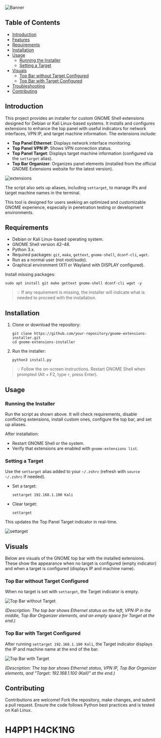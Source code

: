 ![Banner](https://i.imgur.com/FMH528x.png) 

## Table of Contents

- [Introduction](#introduction)
- [Features](#features)
- [Requirements](#requirements)
- [Installation](#installation)
- [Usage](#usage)
  - [Running the Installer](#running-the-installer)
  - [Setting a Target](#setting-a-target)
- [Visuals](#visuals)
  - [Top Bar without Target Configured](#top-bar-without-target-configured)
  - [Top Bar with Target Configured](#top-bar-with-target-configured)
- [Troubleshooting](#troubleshooting)
- [Contributing](#contributing)

## Introduction

This project provides an installer for custom GNOME Shell extensions designed for Debian or Kali Linux-based systems. It installs and configures extensions to enhance the top panel with useful indicators for network interfaces, VPN IP, and target machine information. The extensions include:

- **Top Panel Ethernet**: Displays network interface monitoring.
- **Top Panel VPN IP**: Shows VPN connection status.
- **Top Panel Target**: Displays target machine information (configured via the `settarget` alias).
- **Top Bar Organizer**: Organizes panel elements (installed from the official GNOME Extensions website for the latest version).
  
![extensions](https://i.imgur.com/iVpVTLF.png)

The script also sets up aliases, including `settarget`, to manage IPs and target machine names in the terminal.

This tool is designed for users seeking an optimized and customizable GNOME experience, especially in penetration testing or development environments.

## Requirements

- Debian or Kali Linux-based operating system.
- GNOME Shell version 42–48.
- Python 3.x.
- Required packages: `git`, `make`, `gettext`, `gnome-shell`, `dconf-cli`, `wget`.
- Run as a normal user (not root/sudo).
- Graphical environment (X11 or Wayland with DISPLAY configured).

Install missing packages:
```
sudo apt install git make gettext gnome-shell dconf-cli wget -y
```
> 💡 If any requirement is missing, the installer will indicate what is needed to proceed with the installation.

## Installation

1. Clone or download the repository:
   ```
   git clone https://github.com/your-repository/gnome-extensions-installer.git
   cd gnome-extensions-installer
   ```

2. Run the installer:
   ```
   python3 install.py
   ```

> 💡 Follow the on-screen instructions. Restart GNOME Shell when prompted (Alt + F2, type `r`, press Enter).

## Usage

### Running the Installer

Run the script as shown above. It will check requirements, disable conflicting extensions, install custom ones, configure the top bar, and set up aliases.

After installation:
- Restart GNOME Shell or the system.
- Verify that extensions are enabled with `gnome-extensions list`.

### Setting a Target

Use the `settarget` alias added to your `~/.zshrc` (refresh with `source ~/.zshrc` if needed).

- Set a target:
  ```
  settarget 192.168.1.100 Kali
  ```

- Clear target:
  ```
  settarget
  ```

This updates the Top Panel Target indicator in real-time.

![settarget](https://i.imgur.com/VqStQTn.png)

## Visuals

Below are visuals of the GNOME top bar with the installed extensions. These show the appearance when no target is configured (empty indicator) and when a target is configured (displays IP and machine name).

### Top Bar without Target Configured

When no target is set with `settarget`, the Target indicator is empty.

![Top Bar without Target](https://i.imgur.com/3M5BFqo.png)

*(Description: The top bar shows Ethernet status on the left, VPN IP in the middle, Top Bar Organizer elements, and an empty space for Target at the end.)*

### Top Bar with Target Configured

After running `settarget 192.168.1.100 Kali`, the Target indicator displays the IP and machine name at the end of the bar.

![Top Bar with Target](https://i.imgur.com/DzoNdQn.png)

*(Description: The top bar shows Ethernet status, VPN IP, Top Bar Organizer elements, and "Target: 192.168.1.100 (Kali)" at the end.)*

## Contributing

Contributions are welcome! Fork the repository, make changes, and submit a pull request. Ensure the code follows Python best practices and is tested on Kali Linux.

# H4PP1 H4CK1NG
